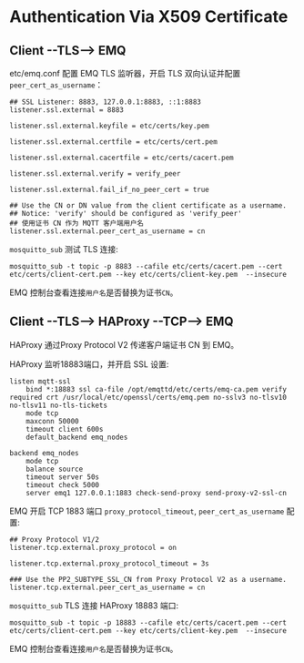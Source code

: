 
# Authentication Via X509 Certificate

## Client --TLS--> EMQ 

etc/emq.conf 配置 EMQ TLS 监听器，开启 TLS 双向认证并配置 `peer_cert_as_username`：

```
## SSL Listener: 8883, 127.0.0.1:8883, ::1:8883
listener.ssl.external = 8883

listener.ssl.external.keyfile = etc/certs/key.pem

listener.ssl.external.certfile = etc/certs/cert.pem

listener.ssl.external.cacertfile = etc/certs/cacert.pem

listener.ssl.external.verify = verify_peer

listener.ssl.external.fail_if_no_peer_cert = true

## Use the CN or DN value from the client certificate as a username.
## Notice: 'verify' should be configured as 'verify_peer'
## 使用证书 CN 作为 MQTT 客户端用户名
listener.ssl.external.peer_cert_as_username = cn
```

`mosquitto_sub` 测试 TLS 连接:

```
mosquitto_sub -t topic -p 8883 --cafile etc/certs/cacert.pem --cert etc/certs/client-cert.pem --key etc/certs/client-key.pem  --insecure
```

EMQ 控制台查看连接`用户名`是否替换为证书`CN`。


## Client --TLS--> HAProxy --TCP--> EMQ

HAProxy 通过Proxy Protocol V2 传递客户端证书 CN 到 EMQ。

HAProxy 监听18883端口，并开启 SSL 设置:

```
listen mqtt-ssl
    bind *:18883 ssl ca-file /opt/emqttd/etc/certs/emq-ca.pem verify required crt /usr/local/etc/openssl/certs/emq.pem no-sslv3 no-tlsv10 no-tlsv11 no-tls-tickets
    mode tcp
    maxconn 50000
    timeout client 600s
    default_backend emq_nodes

backend emq_nodes
    mode tcp
    balance source
    timeout server 50s
    timeout check 5000
    server emq1 127.0.0.1:1883 check-send-proxy send-proxy-v2-ssl-cn
```

EMQ 开启 TCP 1883 端口 `proxy_protocol_timeout`, `peer_cert_as_username` 配置:

```
## Proxy Protocol V1/2
listener.tcp.external.proxy_protocol = on

listener.tcp.external.proxy_protocol_timeout = 3s

### Use the PP2_SUBTYPE_SSL_CN from Proxy Protocol V2 as a username.
listener.tcp.external.peer_cert_as_username = cn
```

`mosquitto_sub` TLS 连接 HAProxy 18883 端口:

```
mosquitto_sub -t topic -p 18883 --cafile etc/certs/cacert.pem --cert etc/certs/client-cert.pem --key etc/certs/client-key.pem  --insecure
```

EMQ 控制台查看连接`用户名`是否替换为证书`CN`。

